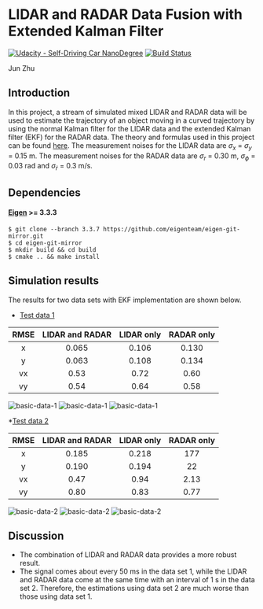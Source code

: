 # LIDAR and RADAR Data Fusion with Extended Kalman Filter
[![Udacity - Self-Driving Car NanoDegree](https://s3.amazonaws.com/udacity-sdc/github/shield-carnd.svg)](http://www.udacity.com/drive)
[![Build Status](https://travis-ci.org/zhujun98/sensor-fusion.svg?branch=master)](https://travis-ci.org/zhujun98/sensor-fusion)

Jun Zhu


## Introduction

In this project, a stream of simulated mixed LIDAR and RADAR data will be used to estimate the trajectory of an object moving in a curved trajectory by using the normal Kalman filter for the LIDAR data and the extended Kalman filter (EKF) for the RADAR data. The theory and formulas used in this project can be found [here](../KalmanFilter.pdf). The measurement noises for the LIDAR data are $\sigma_x$ = $\sigma_y$ = 0.15 m. The measurement noises for the RADAR data are $\sigma_r$ = 0.30 m, $\sigma_\phi$ = 0.03 rad and $\sigma_\dot{r}$ = 0.3 m/s. 

## Dependencies

#### [Eigen](http://eigen.tuxfamily.org/index.php?title=Main_Page) >= 3.3.3

```shell script
$ git clone --branch 3.3.7 https://github.com/eigenteam/eigen-git-mirror.git
$ cd eigen-git-mirror
$ mkdir build && cd build
$ cmake .. && make install
```

## Simulation results

The results for two data sets with EKF implementation are shown below.

* [Test data 1](./data/sample-laser-radar-measurement-data-1.txt)

| RMSE  | LIDAR and RADAR | LIDAR only | RADAR only |
| :-------: | :------------------------: | :--------------: | :--------------: |
| x        |  0.065                 | 0.106                 |  0.130                 |
| y         | 0.063                 | 0.108                |  0.134                 |
| vx       | 0.53                   | 0.72                 |  0.60                 |
| vy       | 0.54                   | 0.64                 |  0.58                 |

![basic-data-1](./output/basic-data-1-xy.png)
![basic-data-1](./output/basic-data-1-vx.png)
![basic-data-1](./output/basic-data-1-vy.png)

*[Test data 2](./data/)

| RMSE  | LIDAR and RADAR | LIDAR only | RADAR only |
| :-------: | :------------------------: | :--------------: | :--------------: |
| x        |  0.185                 |  0.218       |  177          |
| y         | 0.190                |   0.194       |  22            |
| vx       | 0.47                  |   0.94        |  2.13         |
| vy       | 0.80                   |   0.83        |  0.77         |

![basic-data-2](./output/basic-data-2-xy.png)
![basic-data-2](./output/basic-data-2-vx.png)
![basic-data-2](./output/basic-data-2-vy.png)

## Discussion

 - The combination of LIDAR and RADAR data provides a more robust result.
 - The signal comes about every 50 ms in the data set 1, while the LIDAR and RADAR data come at the same time with an interval of 1 s in the data set 2. Therefore, the estimations using data set 2 are much worse than those using data set 1.
